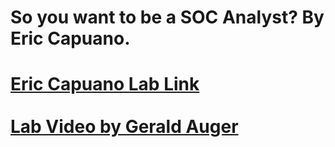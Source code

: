 <h1>So you want to be a SOC Analyst? By Eric Capuano. <h1>


 [Eric Capuano Lab Link](https://blog.ecapuano.com/p/so-you-want-to-be-a-soc-analyst-intro?sd=pf) <br/>
 <br />
 [Lab Video by Gerald Auger](https://www.youtube.com/watch?v=oOzihldLz7U&t=421s) 



<!--
 ```diff
- text in red
+ text in green
! text in orange
# text in gray
@@ text in purple (and bold)@@
```
--!>


